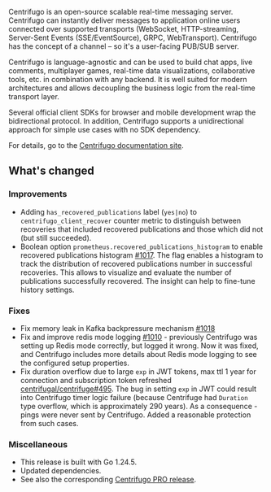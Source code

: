 Centrifugo is an open-source scalable real-time messaging server. Centrifugo can instantly deliver messages to application online users connected over supported transports (WebSocket, HTTP-streaming, Server-Sent Events (SSE/EventSource), GRPC, WebTransport). Centrifugo has the concept of a channel – so it's a user-facing PUB/SUB server.

Centrifugo is language-agnostic and can be used to build chat apps, live comments, multiplayer games, real-time data visualizations, collaborative tools, etc. in combination with any backend. It is well suited for modern architectures and allows decoupling the business logic from the real-time transport layer.

Several official client SDKs for browser and mobile development wrap the bidirectional protocol. In addition, Centrifugo supports a unidirectional approach for simple use cases with no SDK dependency.

For details, go to the [Centrifugo documentation site](https://centrifugal.dev).

## What's changed

### Improvements

* Adding `has_recovered_publications` label (`yes|no`) to `centrifugo_client_recover` counter metric to distinguish between recoveries that included recovered publications and those which did not (but still succeeded).
* Boolean option `prometheus.recovered_publications_histogram` to enable recovered publications histogram [#1017](https://github.com/centrifugal/centrifuge/pull/1017). The flag enables a histogram to track the distribution of recovered publications number in successful recoveries. This allows to visualize and evaluate the number of publications successfully recovered. The insight can help to fine-tune history settings.

### Fixes

* Fix memory leak in Kafka backpressure mechanism [#1018](https://github.com/centrifugal/centrifuge/pull/1018)
* Fix and improve redis mode logging [#1010](https://github.com/centrifugal/centrifuge/pull/1010) - previously Centrifugo was setting up Redis mode correctly, but logged it wrong. Now it was fixed, and Centrifugo includes more details about Redis mode logging to see the configured setup properties.
* Fix duration overflow due to large `exp` in JWT tokens, max ttl 1 year for connection and subscription token refreshed [centrifugal/centrifuge#495](https://github.com/centrifugal/centrifuge/pull/495). The bug in setting `exp` in JWT could result into Centrifugo timer logic failure (because Centrifuge had `Duration` type overflow, which is approximately 290 years). As a consequence - pings were never sent by Centrifugo. Added a reasonable protection from such cases.

### Miscellaneous

* This release is built with Go 1.24.5.
* Updated dependencies.
* See also the corresponding [Centrifugo PRO release](https://github.com/centrifugal/centrifugo-pro/releases/tag/v6.2.4).
